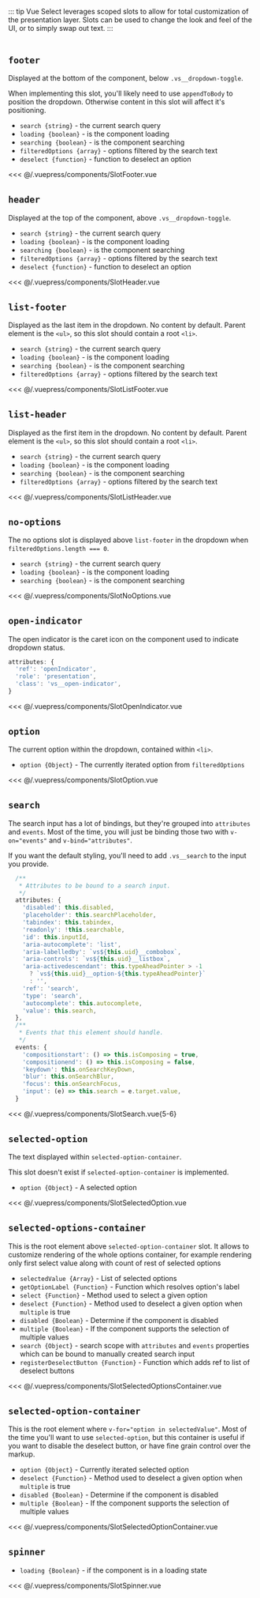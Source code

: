::: tip
Vue Select leverages scoped slots to allow for total customization of the presentation layer.
Slots can be used to change the look and feel of the UI, or to simply swap out text.
:::

<style>
  .slot-docs h2 {
    border-top: 1px solid #f0f0f0;
    border-bottom: none;
    margin-top: 2rem;
    padding-top: 2rem;
  }
  .slot-docs h2:first-child {
    border-top: none;
    margin-top: 0;
  }
</style>

<div class="slot-docs">

## `footer` <Badge text="3.8.0+" />

Displayed at the bottom of the component, below `.vs__dropdown-toggle`.

When implementing this slot, you'll likely need to use `appendToBody` to position the dropdown.
Otherwise content in this slot will affect it's positioning.

- `search {string}` - the current search query
- `loading {boolean}` - is the component loading
- `searching {boolean}` - is the component searching
- `filteredOptions {array}` - options filtered by the search text
- `deselect {function}` - function to deselect an option

<SlotFooter />
<<< @/.vuepress/components/SlotFooter.vue

## `header` <Badge text="3.8.0+" />

Displayed at the top of the component, above `.vs__dropdown-toggle`.

- `search {string}` - the current search query
- `loading {boolean}` - is the component loading
- `searching {boolean}` - is the component searching
- `filteredOptions {array}` - options filtered by the search text
- `deselect {function}` - function to deselect an option

<SlotHeader />
<<< @/.vuepress/components/SlotHeader.vue

## `list-footer` <Badge text="3.8.0+" />

Displayed as the last item in the dropdown. No content by default. Parent element is the `<ul>`,
so this slot should contain a root `<li>`.

- `search {string}` - the current search query
- `loading {boolean}` - is the component loading
- `searching {boolean}` - is the component searching
- `filteredOptions {array}` - options filtered by the search text

<SlotListFooter />
<<< @/.vuepress/components/SlotListFooter.vue

## `list-header` <Badge text="3.8.0+" />

Displayed as the first item in the dropdown. No content by default. Parent element is the `<ul>`,
so this slot should contain a root `<li>`.

- `search {string}` - the current search query
- `loading {boolean}` - is the component loading
- `searching {boolean}` - is the component searching
- `filteredOptions {array}` - options filtered by the search text

<SlotListHeader />
<<< @/.vuepress/components/SlotListHeader.vue

## `no-options`

The no options slot is displayed above `list-footer` in the dropdown when
`filteredOptions.length === 0`.

- `search {string}` - the current search query
- `loading {boolean}` - is the component loading
- `searching {boolean}` - is the component searching

<SlotNoOptions />
<<< @/.vuepress/components/SlotNoOptions.vue

## `open-indicator`

The open indicator is the caret icon on the component used to indicate dropdown status.

```js
attributes: {
  'ref': 'openIndicator',
  'role': 'presentation',
  'class': 'vs__open-indicator',
}
```

<SlotOpenIndicator />
<<< @/.vuepress/components/SlotOpenIndicator.vue

## `option`

The current option within the dropdown, contained within `<li>`.

- `option {Object}` - The currently iterated option from `filteredOptions`

<SlotOption />
<<< @/.vuepress/components/SlotOption.vue

## `search`

The search input has a lot of bindings, but they're grouped into `attributes` and `events`. Most
of the time, you will just be binding those two with `v-on="events"` and `v-bind="attributes"`.

If you want the default styling, you'll need to add `.vs__search` to the input you provide.

```js
  /**
   * Attributes to be bound to a search input.
   */
  attributes: {
    'disabled': this.disabled,
    'placeholder': this.searchPlaceholder,
    'tabindex': this.tabindex,
    'readonly': !this.searchable,
    'id': this.inputId,
    'aria-autocomplete': 'list',
    'aria-labelledby': `vs${this.uid}__combobox`,
    'aria-controls': `vs${this.uid}__listbox`,
    'aria-activedescendant': this.typeAheadPointer > -1
      ? `vs${this.uid}__option-${this.typeAheadPointer}`
      : '',
    'ref': 'search',
    'type': 'search',
    'autocomplete': this.autocomplete,
    'value': this.search,
  },
  /**
   * Events that this element should handle.
   */
  events: {
    'compositionstart': () => this.isComposing = true,
    'compositionend': () => this.isComposing = false,
    'keydown': this.onSearchKeyDown,
    'blur': this.onSearchBlur,
    'focus': this.onSearchFocus,
    'input': (e) => this.search = e.target.value,
  }
```

<SlotSearch />
<<< @/.vuepress/components/SlotSearch.vue{5-6}

## `selected-option`

The text displayed within `selected-option-container`.

This slot doesn't exist if `selected-option-container` is implemented.

- `option {Object}` - A selected option

<SlotSelectedOption />
<<< @/.vuepress/components/SlotSelectedOption.vue

## `selected-options-container`

This is the root element above `selected-option-container` slot. It allows to customize rendering of the whole options container,
for example rendering only first select value along with count of rest of selected options

- `selectedValue {Array}` - List of selected options
- `getOptionLabel {Function}` - Function which resolves option's label
- `select {Function}` - Method used to select a given option
- `deselect {Function}` - Method used to deselect a given option when `multiple` is true
- `disabled {Boolean}` - Determine if the component is disabled
- `multiple {Boolean}` - If the component supports the selection of multiple values
- `search {Object}` - search scope with `attributes` and `events` properties which can be bound to manually created search input
- `registerDeselectButton {Function}` - Function which adds ref to list of deselect buttons

<SlotSelectedOptionContainer />
<<< @/.vuepress/components/SlotSelectedOptionsContainer.vue


## `selected-option-container`

This is the root element where `v-for="option in selectedValue"`. Most of the time you'll want to
use `selected-option`, but this container is useful if you want to disable the deselect button,
or have fine grain control over the markup.

- `option {Object}` - Currently iterated selected option
- `deselect {Function}` - Method used to deselect a given option when `multiple` is true
- `disabled {Boolean}` - Determine if the component is disabled
- `multiple {Boolean}` - If the component supports the selection of multiple values

<SlotSelectedOptionContainer />
<<< @/.vuepress/components/SlotSelectedOptionContainer.vue

## `spinner`

- `loading {Boolean}` - if the component is in a loading state

<SlotSpinner />
<<< @/.vuepress/components/SlotSpinner.vue

</div>
